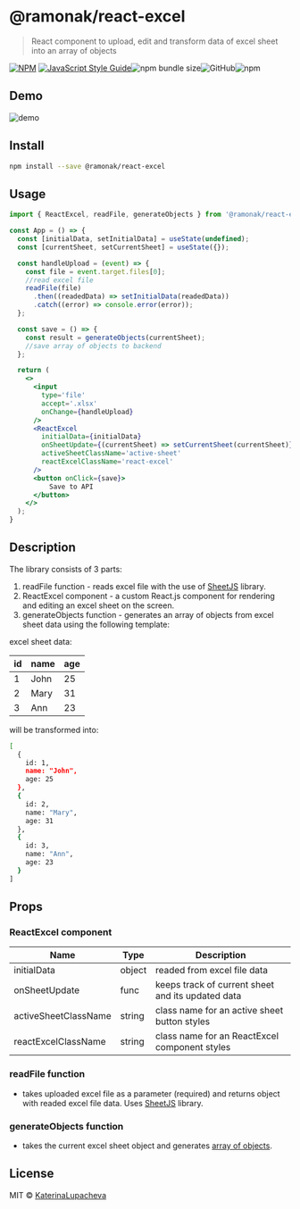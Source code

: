 # @ramonak/react-excel

> React component to upload, edit and transform data of excel sheet into an array of objects

[![NPM](https://img.shields.io/npm/v/@ramonak/react-excel.svg)](https://www.npmjs.com/package/@ramonak/react-excel) [![JavaScript Style Guide](https://img.shields.io/badge/code_style-standard-brightgreen.svg)](https://standardjs.com)![npm bundle size](https://img.shields.io/bundlephobia/min/@ramonak/react-excel)![GitHub](https://img.shields.io/github/license/katerinalupacheva/react-excel)![npm](https://img.shields.io/npm/dw/@ramonak/react-excel)

## Demo

![demo](https://i.ibb.co/Qm3QPhb/react-excel-demo.gif)

## Install

```bash
npm install --save @ramonak/react-excel
```

## Usage

```jsx
import { ReactExcel, readFile, generateObjects } from '@ramonak/react-excel';

const App = () => {
  const [initialData, setInitialData] = useState(undefined);
  const [currentSheet, setCurrentSheet] = useState({});

  const handleUpload = (event) => {
    const file = event.target.files[0];
    //read excel file
    readFile(file)
      .then((readedData) => setInitialData(readedData))
      .catch((error) => console.error(error));
  };

  const save = () => {
    const result = generateObjects(currentSheet);
    //save array of objects to backend
  };

  return (
    <>
      <input
        type='file'
        accept='.xlsx'
        onChange={handleUpload}
      />
      <ReactExcel
        initialData={initialData}
        onSheetUpdate={(currentSheet) => setCurrentSheet(currentSheet)}
        activeSheetClassName='active-sheet'
        reactExcelClassName='react-excel'
      />
      <button onClick={save}>
          Save to API
      </button>
    </>
  );
}
```

## Description

The library consists of 3 parts:

1. readFile function - reads excel file with the use of [SheetJS](https://github.com/sheetjs/sheetjs) library.
2. ReactExcel component - a custom React.js component for rendering and editing an excel sheet on the screen.
3. generateObjects function - generates an array of objects from excel sheet data using the following template:

excel sheet data:

| id | name | age |
|---|---|---|
|1| John | 25|
|2| Mary | 31 |
|3| Ann | 23 |

will be transformed into:

```bash
[
  {
    id: 1,
    name: "John",
    age: 25
  },
  {
    id: 2,
    name: "Mary",
    age: 31
  },
  {
    id: 3,
    name: "Ann",
    age: 23
  }
]
```

## Props

### ReactExcel component

| Name | Type | Description |
| ---- | ---- | ----------- |
| initialData | object | readed from excel file data |
| onSheetUpdate | func | keeps track of current sheet and its updated data |
| activeSheetClassName | string | class name for an active sheet button styles |
| reactExcelClassName | string | class name for an ReactExcel component styles |

### readFile function

- takes uploaded excel file as a parameter (required) and returns object with readed excel file data. Uses [SheetJS](https://github.com/sheetjs/sheetjs) library.

### generateObjects function

- takes the current excel sheet object and generates [array of objects](#description).

## License

MIT © [KaterinaLupacheva](https://github.com/KaterinaLupacheva)
